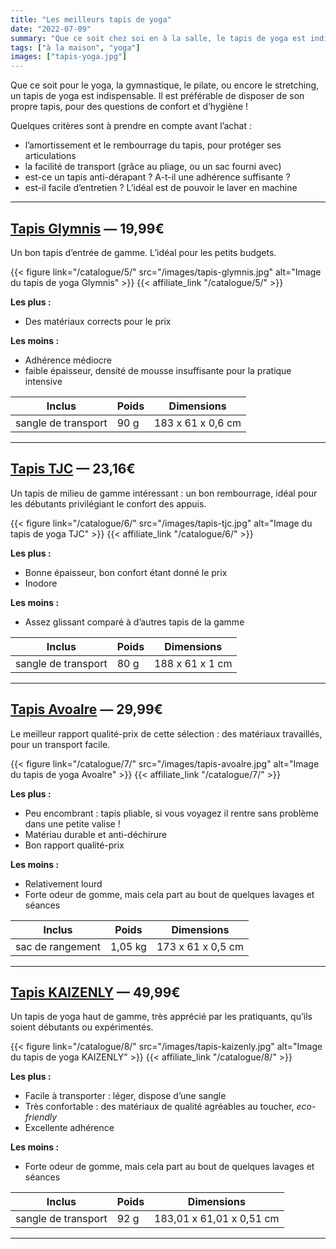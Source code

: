 ```yaml
---
title: "Les meilleurs tapis de yoga"
date: "2022-07-09"
summary: "Que ce soit chez soi en à la salle, le tapis de yoga est indispensable pour faire des séances confortablement !"
tags: ["à la maison", "yoga"]
images: ["tapis-yoga.jpg"]
---
```

Que ce soit pour le yoga, la gymnastique, le pilate, ou encore le stretching, un tapis de yoga est indispensable. Il est préférable de disposer de son propre tapis, pour des questions de confort et d’hygiène !

Quelques critères sont à prendre en compte avant l’achat :
- l’amortissement et le rembourrage du tapis, pour protéger ses articulations
- la facilité de transport (grâce au pliage, ou un sac fourni avec)
- est-ce un tapis anti-dérapant ? A-t-il une adhérence suffisante ?
- est-il facile d’entretien ? L’idéal est de pouvoir le laver en machine
---
## [Tapis Glymnis](/catalogue/5/) — 19,99€

Un bon tapis d’entrée de gamme. L’idéal pour les petits budgets.

{{< figure link="/catalogue/5/" src="/images/tapis-glymnis.jpg" alt="Image du tapis de yoga Glymnis" >}}
{{< affiliate_link "/catalogue/5/" >}}

**Les plus :**
- Des matériaux corrects pour le prix

**Les moins :**
- Adhérence médiocre
- faible épaisseur, densité de mousse insuffisante pour la pratique intensive

|    Inclus           | Poids |    Dimensions     |
| -----------         | ----- | ----------------  |
| sangle de transport | 90 g  | 183 x 61 x 0,6 cm |
---
## [Tapis TJC](/catalogue/6/) — 23,16€

Un tapis de milieu de gamme intéressant : un bon rembourrage, idéal pour les débutants privilégiant le confort des appuis.

{{< figure link="/catalogue/6/" src="/images/tapis-tjc.jpg" alt="Image du tapis de yoga TJC" >}}
{{< affiliate_link "/catalogue/6/" >}}

**Les plus :**
- Bonne épaisseur, bon confort étant donné le prix
- Inodore

**Les moins :**
- Assez glissant comparé à d’autres tapis de la gamme

|    Inclus           | Poids |    Dimensions     |
| -----------         | ----- | ----------------  |
| sangle de transport | 80 g  | 188 x 61 x 1 cm   |
---
## [Tapis Avoalre](/catalogue/7/) — 29,99€

Le meilleur rapport qualité-prix de cette sélection : des matériaux travaillés, pour un transport facile.

{{< figure link="/catalogue/7/" src="/images/tapis-avoalre.jpg" alt="Image du tapis de yoga Avoalre" >}}
{{< affiliate_link "/catalogue/7/" >}}

**Les plus :**
- Peu encombrant : tapis pliable, si vous voyagez il rentre sans problème dans une petite valise !
- Matériau durable et anti-déchirure
- Bon rapport qualité-prix


**Les moins :**
- Relativement lourd
- Forte odeur de gomme, mais cela part au bout de quelques lavages et séances

|    Inclus           | Poids    |    Dimensions     |
| -----------         | -----    | ----------------  |
| sac de rangement    | 1,05 kg  | 173 x 61 x 0,5 cm |
---
## [Tapis KAIZENLY](/catalogue/8/) — 49,99€

Un tapis de yoga haut de gamme, très apprécié par les pratiquants, qu’ils soient débutants ou expérimentés.

{{< figure link="/catalogue/8/" src="/images/tapis-kaizenly.jpg" alt="Image du tapis de yoga KAIZENLY" >}}
{{< affiliate_link "/catalogue/8/" >}}

**Les plus :**
- Facile à transporter : léger, dispose d’une sangle
- Très confortable : des matériaux de qualité agréables au toucher, *eco-friendly*
- Excellente adhérence

**Les moins :**
- Forte odeur de gomme, mais cela part au bout de quelques lavages et séances

|    Inclus           | Poids    |    Dimensions            |
| -----------         | -----    | ----------------         |
| sangle de transport | 92 g     | 183,01 x 61,01 x 0,51 cm |
---

